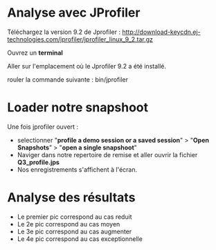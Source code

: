 # Analyse avec JProfiler
Téléchargez la version 9.2 de Jprofiler : http://download-keycdn.ej-technologies.com/jprofiler/jprofiler_linux_9_2.tar.gz

Ouvrez un **terminal**

Aller sur l'emplacement où le Jprofiler 9.2 a été installé.

rouler la commande suivante : bin/jprofiler

# Loader notre snapshoot

Une fois jprofiler ouvert : 
* selectionner "__profile a demo session or a saved session__" > "__Open Snapshots__" > "__open a single snapshoot__"
* Naviger dans notre repertoire de remise et aller ouvrir la fichier __Q3_profile.jps__
* Nos enregistrements s'affichent à l'écran.
  
# Analyse des résultats
* Le premier pic correspond au cas reduit
* Le 2e pic correspond au cas moyen
* Le 3e pic correspond au cas augmenter
* Le 4e pic correspond au cas exceptionnelle